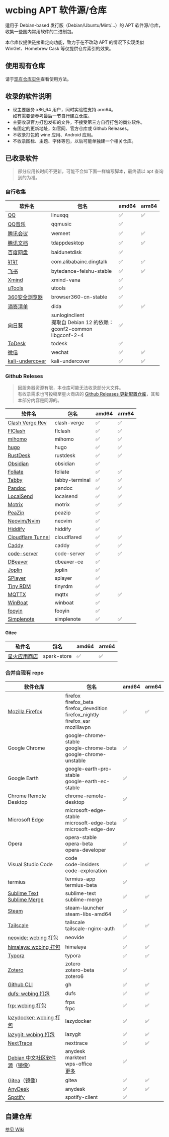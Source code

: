 # wcbing APT 软件源/仓库

适用于 Debian-based 发行版（Debian/Ubuntu/Mint/...）的 APT 软件源/仓库，收集一些国内常用软件的二进制包。

本仓库仅提供链接重定向功能，致力于在不改动 APT 的情况下实现类似 WinGet、Homebrew Cask 等仅提供仓库索引的效果。


## 使用现有仓库

请于[现有仓库实例](https://packages.wcbing.top/deb/)查看使用方法。


## 收录的软件说明
- 现主要服务 x86_64 用户，同时实验性支持 arm64。  
如有需要请参考最后一节自行建立仓库。
- 主要收录官方打包发布的文件，不接受第三方自行打包的商业软件。
- 有固定的更新地址，如官网、官方仓库或 Github Releases。
- 不收录打包的 wine 应用、Android 应用。
- 不收录图标、主题、字体等包，以后可能单独建一个相关仓库。


## 已收录软件

> 部分应用长时间不更新，可能不会如下面一样编写脚本，最终请以 apt 查询到的为准。

### 自行收集

| 软件名 | 包名 | amd64 | arm64 |
| ----- | ---- | ----- | ----- |
| [QQ](https://im.qq.com/linuxqq/) | linuxqq | ✅ | ✅ |
| [QQ音乐](https://y.qq.com/download/download.html) | qqmusic | ✅ | |
| [腾讯会议](https://meeting.tencent.com/download/) | wemeet | ✅ | ✅ |
| [腾讯文档](https://docs.qq.com/home/download) | tdappdesktop | ✅ | ✅ |
| [百度网盘](https://pan.baidu.com/download) | baidunetdisk | ✅ | |
| [钉钉](https://www.dingtalk.com/download/) | com.alibabainc.dingtalk | ✅ | ✅ |
| [飞书](https://www.feishu.cn/download) | bytedance-feishu-stable | ✅ | ✅ |
| [Xmind](https://xmind.cn/download/) | xmind-vana | ✅ | |
| [uTools](https://u.tools/download/) | utools | ✅ | |
| [360安全浏览器](https://browser.360.net/gc/) | browser360-cn-stable | ✅ | |
| [滴答清单](https://dida365.com/download) | dida | ✅ | ✅ |
| [向日葵](https://sunlogin.oray.com/download/linux) | sunloginclient<br />提取自 Debian 12 的依赖：<br />gconf2-common<br />libgconf-2-4 | ✅ | |
| [ToDesk](https://www.todesk.com/linux.html) | todesk | ✅ | |
| [微信](https://linux.weixin.qq.com/) | wechat | ✅ | ✅ |
| [kali-undercover](https://www.kali.org/docs/introduction/kali-undercover/) | kali-undercover | ✅ | ✅ |


### Github Releses

> 因服务器资源有限，本仓库可能无法收录部分大文件。  
> 有收录需求也可投稿至星火商店的 [Github Releases 更新配置仓库](https://gitee.com/spark-building-service/github)，其和本部分内容是同源的。

| 软件名 | 包名 | amd64 | arm64 |
| ----- | ---- | ----- | ----- |
| [Clash Verge Rev](https://github.com/clash-verge-rev/clash-verge-rev) | clash-verge | ✅ | ✅ |
| [FlClash](https://github.com/chen08209/FlClash) | flclash | ✅ | ✅ |
| [mihomo](https://github.com/MetaCubeX/mihomo) | mihomo | ✅ | ✅ |
| [hugo](https://github.com/gohugoio/hugo) | hugo | ✅ | ✅ |
| [RustDesk](https://github.com/rustdesk/rustdesk) | rustdesk | ✅ | ✅ |
| [Obsidian](https://github.com/obsidianmd/obsidian-releases) | obsidian | ✅ | |
| [Foliate](https://github.com/johnfactotum/foliate) | foliate |  ✅ | ✅ |
| [Tabby](https://github.com/Eugeny/tabby) | tabby-terminal | ✅ | ✅ |
| [Pandoc](https://github.com/jgm/pandoc) | pandoc | ✅ | ✅ |
| [LocalSend](https://github.com/localsend/localsend) | localsend | ✅ | ✅ |
| [Motrix](https://github.com/agalwood/Motrix) | motrix | ✅ | ✅ |
| [PeaZip](https://github.com/peazip/PeaZip) | peazip | ✅ | |
| [Neovim/Nvim](https://github.com/neovim/neovim-releases) | neovim | ✅ | |
| [Hiddify](https://github.com/hiddify/hiddify-app) | hiddify | ✅ | |
| [Cloudflare Tunnel](https://github.com/cloudflare/cloudflared) | cloudflared | ✅ | ✅ |
| [Caddy](https://github.com/caddyserver/caddy) | caddy | ✅ | ✅ |
| [code-server](https://github.com/coder/code-server) | code-server | ✅ | ✅ |
| [DBeaver](https://github.com/dbeaver/dbeaver) | dbeaver-ce | ✅ | |
| [Joplin](https://github.com/laurent22/joplin) | joplin | ✅ | |
| [SPlayer](https://github.com/imsyy/SPlayer) | splayer | ✅ | |
| [Tiny RDM](https://github.com/tiny-craft/tiny-rdm) | tinyrdm | ✅ | |
| [MQTTX](https://github.com/emqx/MQTTX) | mqttx | ✅ | ✅ |
| [WinBoat](https://github.com/TibixDev/winboat) | winboat | ✅ | |
| [fooyin](https://github.com/fooyin/fooyin) | fooyin | ✅ | |
| [Simplenote](https://github.com/Automattic/simplenote-electron) | simplenote | ✅ | ✅ |

#### Gitee

| 软件名 | 包名 | amd64 | arm64 |
| ----- | --- | ----- | ----- |
| [星火应用商店](https://gitee.com/spark-store-project/spark-store) | spark-store | ✅ | ✅ |


### 合并自现有 repo

| 软件仓库 | 包名 | amd64 | arm64 |
| ------ | ---- | ----- | ----- |
| [Mozilla Firefox](https://support.mozilla.org/zh-CN/kb/install-firefox-linux) | firefox<br />firefox_beta<br />firefox_devedition<br />firefox_nightly<br />firefox_esr<br />mozillavpn | ✅ | ✅ |
| Google Chrome | google-chrome-stable<br />google-chrome-beta<br />google-chrome-unstable | ✅ | |
| Google Earth | google-earth-pro-stable<br />google-earth-ec-stable | ✅ | |
| Chrome Remote Desktop | chrome-remote-desktop | ✅ | |
| Microsoft Edge | microsoft-edge-stable<br />microsoft-edge-beta<br />microsoft-edge-dev | ✅ | |
| Opera | opera-stable<br />opera-beta<br />opera-developer | ✅ | |
| Visual Studio Code | code<br />code-insiders<br />code-exploration | ✅ | ✅ |
| termius | termius-app<br />termius-beta | ✅ | |
| [Sublime Text<br />Sublime Merge](https://www.sublimetext.com/docs/linux_repositories.html) | sublime-text<br />sublime-merge | ✅ | ✅ |
| [Steam](https://repo.steampowered.com/steam/) | steam-launcher<br />steam-libs-amd64 | ✅ | |
| [Tailscale](https://pkgs.tailscale.com/stable/) | tailscale<br />tailscale-nginx-auth | ✅ | ✅ |
| [neovide: wcbing 打包](https://github.com/wcbing-build/neovide-debs) | neovide | ✅ | |
| [himalaya: wcbing 打包](https://github.com/wcbing-build/himalaya-debs) | himalaya | ✅ | ✅ |
| [Typora](https://typora.io/#linux) | typora | ✅ | ✅ |
| [Zotero](https://zotero.retorque.re/file/apt-package-archive/index.html) | zotero<br />zotero-beta<br />zotero6 | ✅ | |
| [Github CLI](https://cli.github.com/) | gh | ✅ | ✅ |
| [dufs: wcbing 打包](https://github.com/wcbing-build/dufs-debs) | dufs | ✅ | ✅ |
| [frp: wcbing 打包](https://github.com/wcbing-build/frp-debs) | frps<br />frpc | ✅ | ✅ |
| [lazydocker: wcbing 打包](https://github.com/wcbing-build/lazydocker-debs) | lazydocker | ✅ | ✅ |
| [lazygit: wcbing 打包](https://github.com/wcbing-build/lazygit-debs) | lazygit | ✅ | ✅ |
| [NextTrace](https://github.com/nxtrace/nexttrace-debs) | nexttrace | ✅ | ✅ |
| [Debian 中文社区软件源](https://github.com/debiancn/repo)（[镜像](https://help.mirrors.cernet.edu.cn/debiancn/)） | anydesk<br />marktext<br />wps-office<br />[更多](https://github.com/debiancn/repo) | ✅ | |
| [Gitea](https://gitlab.com/packaging/gitea)（[镜像](https://mirrors.ustc.edu.cn/help/packaging-gitea.html)） | gitea | ✅ | ✅ |
| [AnyDesk](https://deb.anydesk.com/howto.html) | anydesk | ✅ | ✅ |
| [Spotify](https://www.spotify.com/sg-zh/download/linux/) | spotify-client | ✅ | |

## 自建仓库

[参见 Wiki](https://github.com/wcbing/wcbing-apt-repo/wiki/self-hosting)

